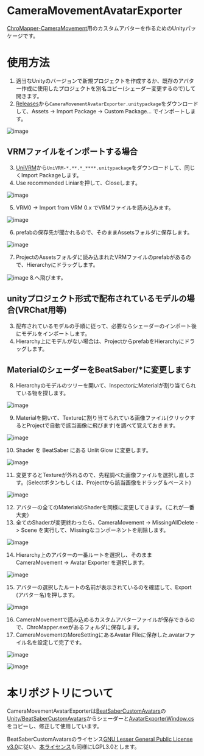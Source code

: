 # CameraMovementAvatarExporter
[ChroMapper-CameraMovement](https://github.com/rynan4818/ChroMapper-CameraMovement)用のカスタムアバターを作るためのUnityパッケージです。


# 使用方法
1. 適当なUnityのバージョンで新規プロジェクトを作成するか、既存のアバター作成に使用したプロジェクトを別名コピー(シェーダー変更するので)して開きます。
2. [Releases](https://github.com/rynan4818/CameraMovementAvatarExporter/releases)から`CameraMovementAvatarExporter.unitypackage`をダウンロードして、Assets -> Import Package -> Custom Package... でインポートします。

![image](https://user-images.githubusercontent.com/14249877/155548680-e501550c-cf76-4c90-88c6-c4a061947717.png)

## VRMファイルをインポートする場合
3. [UniVRM](https://github.com/vrm-c/UniVRM/releases)から`UniVRM-*.**.*_****.unitypackage`をダウンロードして、同じくImport Packageします。
4. Use recommended Liniarを押して、Closeします。

![image](https://user-images.githubusercontent.com/14249877/155549796-b9219a2d-02ae-4262-ae96-778975ec5d62.png)

5. VRM0 -> Import from VRM 0.x でVRMファイルを読み込みます。

![image](https://user-images.githubusercontent.com/14249877/155550098-0255b60f-5797-4063-a2ff-278345a34107.png)

6. prefabの保存先が聞かれるので、そのままAssetsフォルダに保存します。

![image](https://user-images.githubusercontent.com/14249877/155550384-0c7911be-8856-4b91-af1f-1fce1e0ff654.png)

7. ProjectのAssetsフォルダに読み込まれたVRMファイルのprefabがあるので、Hierarchyにドラッグします。

![image](https://user-images.githubusercontent.com/14249877/155550825-f35a705c-5f89-4a98-9a43-750501d948dd.png)
8.へ飛びます。

## unityプロジェクト形式で配布されているモデルの場合(VRChat用等)
3. 配布されているモデルの手順に従って、必要ならシェーダーのインポート後にモデルをインポートします。
4. Hierarchy上にモデルがない場合は、ProjectからprefabをHierarchyにドラッグします。

## MaterialのシェーダーをBeatSaber/*に変更します
8. Hierarchyのモデルのツリーを開いて、InspectorにMaterialが割り当てられている物を探します。

![image](https://user-images.githubusercontent.com/14249877/155551861-9fb9dc22-55b5-4c16-8a1e-9c15dfadb25b.png)

9. Materialを開いて、Textureに割り当てられている画像ファイル(クリックするとProjectで自動で該当画像に飛びます)を調べて覚えておきます。

![image](https://user-images.githubusercontent.com/14249877/155552498-62e5606f-c119-4531-9e8c-57e0983cc989.png)

10. Shader を BeatSaber にある Unlit Glow に変更します。

![image](https://user-images.githubusercontent.com/14249877/155552991-08db7d1e-1888-46e3-ba69-b75fa29166b8.png)

11. 変更するとTextureが外れるので、先程調べた画像ファイルを選択し直します。(Selectボタンもしくは、Projectから該当画像をドラッグ＆ペースト)

![image](https://user-images.githubusercontent.com/14249877/155553449-80e04ea7-9e29-4b6d-bdfa-e06fe29b77c1.png)

12. アバターの全てのMaterialのShaderを同様に変更してきます。（これが一番大変）
13. 全てのShaderが変更終わったら、CameraMovement -> MissingAllDelete -> Scene を実行して、Missingなコンポーネントを削除します。

![image](https://user-images.githubusercontent.com/14249877/155554450-cf976c78-bef8-41be-9203-abd3f18396ce.png)

14. Hierarchy上のアバターの一番ルートを選択し、そのまま CameraMovement -> Avatar Exporter を選択します。

![image](https://user-images.githubusercontent.com/14249877/155554887-ea305cfe-3f34-491b-9004-5d0ca2df060f.png)

15. アバターの選択したルートの名前が表示されているのを確認して、Export (アバター名)を押します。

![image](https://user-images.githubusercontent.com/14249877/155555361-73e9ea74-44db-4e8c-b753-3c7e566774a6.png)

16. CameraMovementで読み込めるカスタムアバターファイルが保存できるので、ChroMapper.exeがあるフォルダに保存します。
17. CameraMovementのMoreSettingにあるAvatar FIleに保存した.avatarファイル名を設定して完了です。

![image](https://user-images.githubusercontent.com/14249877/155556191-45ae88d6-cfc5-405f-a525-309cb5287832.png)

![image](https://user-images.githubusercontent.com/14249877/155556336-0dae7a43-ebdc-403a-a26b-95e704d2bb17.png)


# 本リポジトリについて

CameraMovementAvatarExporterは[BeatSaberCustomAvatars](https://github.com/nicoco007/BeatSaberCustomAvatars)の[Unity/BeatSaberCustomAvatars](https://github.com/nicoco007/BeatSaberCustomAvatars/tree/main/Unity/BeatSaberCustomAvatars)からシェーダーと[AvatarExporterWindow.cs](https://github.com/nicoco007/BeatSaberCustomAvatars/blob/main/Source/CustomAvatar-Editor/Editor/AvatarExporterWindow.cs)をコピーし、修正して使用しています。

BeatSaberCustomAvatarsのライセンス[GNU Lesser General Public License v3.0](https://github.com/nicoco007/BeatSaberCustomAvatars/blob/main/LICENSE.txt)に従い、[本ライセンス](https://github.com/rynan4818/CameraMovementAvatarExporter/blob/main/LICENSE.txt)も同様にLGPL3.0とします。